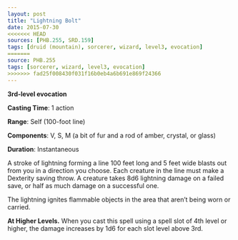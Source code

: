 ```yaml
---
layout: post
title: "Lightning Bolt"
date: 2015-07-30
<<<<<<< HEAD
sources: [PHB.255, SRD.159]
tags: [druid (mountain), sorcerer, wizard, level3, evocation]
=======
source: PHB.255
tags: [sorcerer, wizard, level3, evocation]
>>>>>>> fad25f008430f031f16b0eb4a6b691e869f24366
---
```


**3rd-level evocation**

**Casting Time**: 1 action

**Range**: Self (100-foot line)

**Components**: V, S, M (a bit of fur and a rod of amber, crystal, or glass)

**Duration**: Instantaneous

A stroke of lightning forming a line 100 feet long and 5 feet wide blasts out from you in a direction you choose. Each creature in the line must make a Dexterity saving throw. A creature takes 8d6 lightning damage on a failed save, or half as much damage on a successful one.

The lightning ignites flammable objects in the area that aren’t being worn or carried.

**At Higher Levels.** When you cast this spell using a spell slot of 4th level or higher, the damage increases by 1d6 for each slot level above 3rd.
